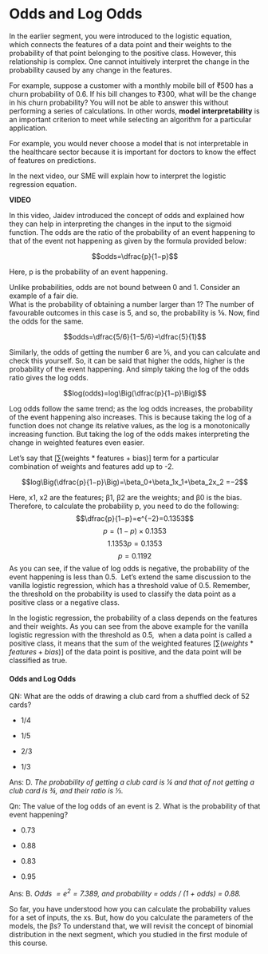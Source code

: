 # Odds and Log Odds

In the earlier segment, you were introduced to the logistic equation, which connects the features of a data point and their weights to the probability of that point belonging to the positive class. However, this relationship is complex. One cannot intuitively interpret the change in the probability caused by any change in the features.

For example, suppose a customer with a monthly mobile bill of ₹500 has a churn probability of 0.6. If his bill changes to ₹300, what will be the change in his churn probability? You will not be able to answer this without performing a series of calculations. In other words, **model interpretability** is an important criterion to meet while selecting an algorithm for a particular application.

For example, you would never choose a model that is not interpretable in the healthcare sector because it is important for doctors to know the effect of features on predictions.

In the next video, our SME will explain how to interpret the logistic regression equation.

**VIDEO**

In this video, Jaidev introduced the concept of odds and explained how they can help in interpreting the changes in the input to the sigmoid function. The odds are the ratio of the probability of an event happening to that of the event not happening as given by the formula provided below:

$$odds=\dfrac{p}{1−p}$$

Here, p is the probability of an event happening. 

Unlike probabilities, odds are not bound between 0 and 1. Consider an example of a fair die.   
What is the probability of obtaining a number larger than 1? The number of favourable outcomes in this case is 5, and so, the probability is ⅚. Now, find the odds for the same. 

$$odds=\dfrac{5/6}{1−5/6}=\dfrac{5}{1}$$

  
Similarly, the odds of getting the number 6 are ⅕, and you can calculate and check this yourself. So, it can be said that higher the odds, higher is the probability of the event happening. And simply taking the log of the odds ratio gives the log odds.

$$log(odds)=log\Big(\dfrac{p}{1−p}\Big)$$

Log odds follow the same trend; as the log odds increases, the probability of the event happening also increases. This is because taking the log of a function does not change its relative values, as the log is a monotonically increasing function. But taking the log of the odds makes interpreting the change in weighted features even easier.

Let’s say that [∑(weights * features + bias)] term for a particular combination of weights and features add up to -2. 

$$log\Big(\dfrac{p}{1−p}\Big)=\beta_0+\beta_1x_1+\beta_2x_2 =−2$$

Here, x1, x2 are the features; β1, β2 are the weights; and β0 is the bias. Therefore, to calculate the probability p, you need to do the following:
$$\dfrac{p}{1−p}=e^{−2}=0.1353$$
$$p=(1−p)×0.1353$$
$$1.1353p=0.1353$$
$$p=0.1192$$
As you can see, if the value of log odds is negative, the probability of the event happening is less than 0.5.  Let’s extend the same discussion to the vanilla logistic regression, which has a threshold value of 0.5. Remember, the threshold on the probability is used to classify the data point as a positive class or a negative class.

In the logistic regression, the probability of a class depends on the features and their weights. As you can see from the above example for the vanilla logistic regression with the threshold as 0.5,  when a data point is called a positive class, it means that the sum of the weighted features $[\sum(weights * features + bias)]$ of the data point is positive, and the data point will be classified as true.

#### Odds and Log Odds

QN: What are the odds of drawing a club card from a shuffled deck of 52 cards?

- 1/4

- 1/5

- 2/3

- 1/3

Ans: D. *The probability of getting a club card is ¼ and that of not getting a club card is ¾, and their ratio is ⅓.*

Qn: The value of the log odds of an event is 2. What is the probability of that event happening?

- 0.73

- 0.88

- 0.83

- 0.95

Ans: B. *Odds $= e^2 = 7.389$, and probability = odds / (1 + odds) = 0.88.*

So far, you have understood how you can calculate the probability values for a set of inputs, the xs. But, how do you calculate the parameters of the models, the βs? To understand that, we will revisit the concept of binomial distribution in the next segment, which you studied in the first module of this course.